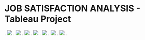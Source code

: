 # JOB SATISFACTION ANALYSIS - Tableau Project
.
<a href=“https://github.com/HeviBaran/JOB-SATISFACTION-ANALYSIS-TABLEAU/blob/main/P-1.png”><img align=“left” width=“auto” height=“auto” src=“https://github.com/HeviBaran/JOB-SATISFACTION-ANALYSIS-TABLEAU/blob/main/P-1.png”></a>
.
<a href=“https://github.com/HeviBaran/JOB-SATISFACTION-ANALYSIS-TABLEAU/blob/main/P-2.png”><img align=“left” width=“auto” height=“auto” src=“https://github.com/HeviBaran/JOB-SATISFACTION-ANALYSIS-TABLEAU/blob/main/P-2.png”></a>
.
<a href=“https://github.com/HeviBaran/JOB-SATISFACTION-ANALYSIS-TABLEAU/blob/main/P-3.png”><img align=“left” width=“auto” height=“auto” src=“https://github.com/HeviBaran/JOB-SATISFACTION-ANALYSIS-TABLEAU/blob/main/P-3.png”></a>
.
<a href=“https://github.com/HeviBaran/JOB-SATISFACTION-ANALYSIS-TABLEAU/blob/main/P-4.png”><img align=“left” width=“auto” height=“auto” src=“https://github.com/HeviBaran/JOB-SATISFACTION-ANALYSIS-TABLEAU/blob/main/P-4.png”></a>
.
<a href=“https://github.com/HeviBaran/JOB-SATISFACTION-ANALYSIS-TABLEAU/blob/main/P-5.png”><img align=“left” width=“auto” height=“auto” src=“https://github.com/HeviBaran/JOB-SATISFACTION-ANALYSIS-TABLEAU/blob/main/P-5.png”></a>
.
<a href=“https://github.com/HeviBaran/JOB-SATISFACTION-ANALYSIS-TABLEAU/blob/main/P-6.png”><img align=“left” width=“auto” height=“auto” src=“https://github.com/HeviBaran/JOB-SATISFACTION-ANALYSIS-TABLEAU/blob/main/P-6.png”></a>
.
<a href=“https://github.com/HeviBaran/JOB-SATISFACTION-ANALYSIS-TABLEAU/blob/main/P-7.png”><img align=“left” width=“auto” height=“auto” src=“https://github.com/HeviBaran/JOB-SATISFACTION-ANALYSIS-TABLEAU/blob/main/P-7.png”></a>
.
